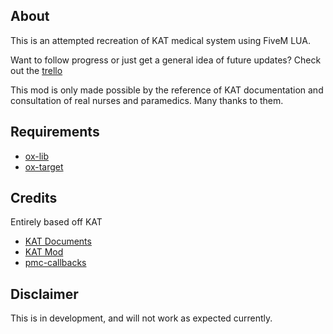 ## About
This is an attempted recreation of KAT medical system using FiveM LUA.

Want to follow progress or just get a general idea of future updates? Check out the [trello](https://trello.com/b/zER58RU9/medical)

This mod is only made possible by the reference of KAT documentation and consultation of real nurses and paramedics. Many thanks to them. 

## Requirements
- [ox-lib](https://github.com/overextended/ox_lib)
- [ox-target](https://github.com/overextended/ox_target)

## Credits
Entirely based off KAT 
- [KAT Documents](https://docs.google.com/document/d/1YlY00qoL2gdrbOJJzi5aW19A3HqT7uXflszDYuK7h3M/edit?tab=t.0)
- [KAT Mod](https://steamcommunity.com/workshop/filedetails/?id=2020940806)
- [pmc-callbacks](https://github.com/pitermcflebor/pmc-callbacks )

## Disclaimer
This is in development, and will not work as expected currently.
